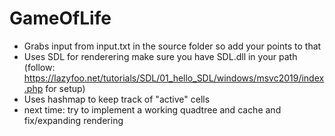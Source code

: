 # GameOfLife

* Grabs input from input.txt in the source folder so add your points to that
* Uses SDL for renderering make sure you have SDL.dll in your path (follow: https://lazyfoo.net/tutorials/SDL/01_hello_SDL/windows/msvc2019/index.php for setup)
* Uses hashmap to keep track of "active" cells 
* next time: try to implement a working quadtree and cache and fix/expanding rendering
